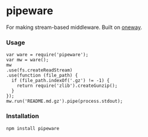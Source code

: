 pipeware
========

For making stream-based middleware. Built on [oneway](https://github.com/lukeburns/oneway).

### Usage
```
var ware = require('pipeware');
var mw = ware();
mw
.use(fs.createReadStream)
.use(function (file_path) {
  if (file_path.indexOf('.gz') != -1) {
    return require('zlib').createGunzip();
  }
});
mw.run('README.md.gz').pipe(process.stdout);
```

### Installation
```
npm install pipeware
```